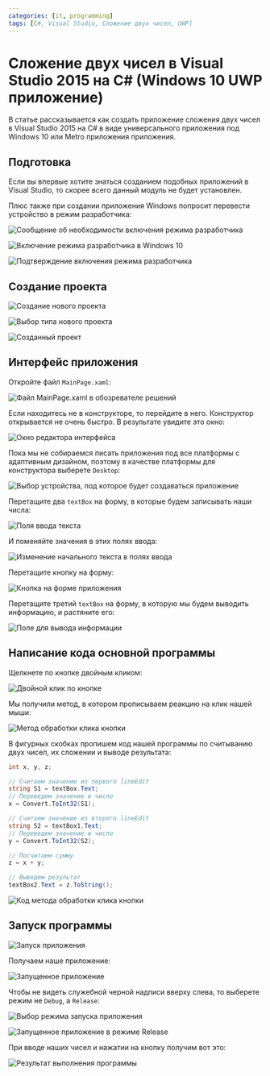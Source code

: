 ```yaml
---
categories: [it, programming]
tags: [C#, Visual Studio, Сложение двух чисел, UWP]
---
```


# Сложение двух чисел в Visual Studio 2015 на C# (Windows 10 UWP приложение)

В статье рассказывается как создать приложение сложения двух чисел в Visual Studio 2015 на C# в виде универсального приложения под Windows 10 или Metro приложения приложения.

## Подготовка

Если вы впервые хотите знаться созданием подобных приложений в Visual Studio, то скорее всего данный модуль не будет установлен.

Плюс также при создании приложения Windows попросит перевести устройство в режим разработчика:

![Сообщение об необходимости включения режима разработчика](img/preparation_01.png)

![Включение режима разработчика в Windows 10](img/preparation_02.png)

![Подтверждение включения режима разработчика](img/preparation_03.png)

## Создание проекта

![Создание нового проекта](img/new-project_01.png)

![Выбор типа нового проекта](img/new-project_02.png)

![Созданный проект](img/new-project_03.png)

## Интерфейс приложения

Откройте файл `MainPage.xaml`:

![Файл MainPage.xaml в обозревателе решений](img/2016-05-29_170502.png)

Если находитесь не в конструкторе, то перейдите в него. Конструктор открывается не очень быстро. В результате увидите это окно:

![Окно редактора интерфейса](img/2016-05-29_170756.png)

Пока мы не собираемся писать приложения под все платформы с адаптивным дизайном, поэтому в качестве платформы для конструктора выберете `Desktop`:

![Выбор устройства, под которое будет создаваться приложение](img/2016-05-29_170930.png)

Перетащите два `textBox` на форму, в которые будем записывать наши числа:

![Поля ввода текста](img/2016-05-29_171037.png)

И поменяйте значения в этих полях ввода:

![Изменение начального текста в полях ввода](img/2016-05-29_171145.png)

Перетащите кнопку на форму:

![Кнопка на форме приложения](img/2016-05-29_171252.png)

Перетащите третий `textBox` на форму, в которую мы будем выводить информацию, и растяните его:

![Поле для вывода информации](img/2016-05-29_171354.png)

## Написание кода основной программы

Щелкнете по кнопке двойным кликом:

![Двойной клик по кнопке](img/button_01.png)

Мы получили метод, в котором прописываем реакцию на клик нашей мыши:

![Метод обработки клика кнопки](img/button_02.png)

В фигурных скобках пропишем код нашей программы по считыванию двух чисел, их сложении и выводе результата:

```cs
int x, y, z;

// Считаем значение из первого lineEdit
string S1 = textBox.Text;
// Переведем значение в число
x = Convert.ToInt32(S1);

// Считаем значение из второго lineEdit
string S2 = textBox1.Text;
// Переведем значение в число
y = Convert.ToInt32(S2);

// Посчитаем сумму
z = x + y;

// Выведем результат
textBox2.Text = z.ToString();
```

![Код метода обработки клика кнопки](img/code.png)

## Запуск программы

![Запуск приложения](img/run_01.png)

Получаем наше приложение:

![Запущенное приложение](img/result_01.png)

Чтобы не видеть служебной черной надписи вверху слева, то выберете режим не `Debug`, а `Release`:

![Выбор режима запуска приложения](img/result_02.png)

![Запущенное приложение в режиме Release](img/2016-05-29_172745.png)

При вводе наших чисел и нажатии на кнопку получим вот это:

![Результат выполнения программы](img/result_03.png)
